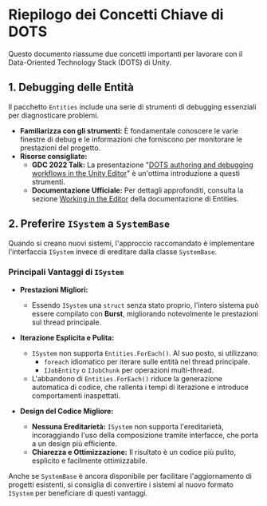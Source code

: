# Riepilogo dei Concetti Chiave di DOTS

Questo documento riassume due concetti importanti per lavorare con il Data-Oriented Technology Stack (DOTS) di Unity.

## 1. Debugging delle Entità

Il pacchetto `Entities` include una serie di strumenti di debugging essenziali per diagnosticare problemi.

- **Familiarizza con gli strumenti:** È fondamentale conoscere le varie finestre di debug e le informazioni che forniscono per monitorare le prestazioni del progetto.
- **Risorse consigliate:**
  - **GDC 2022 Talk:** La presentazione "[DOTS authoring and debugging workflows in the Unity Editor](https://www.youtube.com/watch?v=r-4_9-b2sOA)" è un'ottima introduzione a questi strumenti.
  - **Documentazione Ufficiale:** Per dettagli approfonditi, consulta la sezione [Working in the Editor](https://docs.unity3d.com/Packages/com.unity.entities@latest/index.html?subfolder=manual/editor/working-in-the-editor.html) della documentazione di Entities.

## 2. Preferire `ISystem` a `SystemBase`

Quando si creano nuovi sistemi, l'approccio raccomandato è implementare l'interfaccia `ISystem` invece di ereditare dalla classe `SystemBase`.

### Principali Vantaggi di `ISystem`

- **Prestazioni Migliori:**
  - Essendo `ISystem` una `struct` senza stato proprio, l'intero sistema può essere compilato con **Burst**, migliorando notevolmente le prestazioni sul thread principale.

- **Iterazione Esplicita e Pulita:**
  - `ISystem` non supporta `Entities.ForEach()`. Al suo posto, si utilizzano:
    - `foreach` idiomatico per iterare sulle entità nel thread principale.
    - `IJobEntity` o `IJobChunk` per operazioni multi-thread.
  - L'abbandono di `Entities.ForEach()` riduce la generazione automatica di codice, che rallenta i tempi di iterazione e introduce comportamenti inaspettati.

- **Design del Codice Migliore:**
  - **Nessuna Ereditarietà:** `ISystem` non supporta l'ereditarietà, incoraggiando l'uso della composizione tramite interfacce, che porta a un design più efficiente.
  - **Chiarezza e Ottimizzazione:** Il risultato è un codice più pulito, esplicito e facilmente ottimizzabile.

Anche se `SystemBase` è ancora disponibile per facilitare l'aggiornamento di progetti esistenti, si consiglia di convertire i sistemi al nuovo formato `ISystem` per beneficiare di questi vantaggi.
